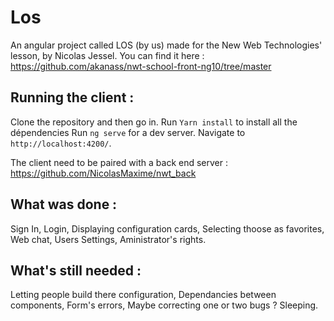# Los

An angular project called LOS (by us) made for the New Web Technologies' lesson, by Nicolas Jessel.
You can find it here : https://github.com/akanass/nwt-school-front-ng10/tree/master

## Running the client :
Clone the repository and then go in.
Run `Yarn install` to install all the dépendencies
Run `ng serve` for a dev server. Navigate to `http://localhost:4200/`.

The client need to be paired with a back end server : https://github.com/NicolasMaxime/nwt_back

## What was done :

Sign In,
Login,
Displaying configuration cards,
Selecting thoose as favorites,
Web chat,
Users Settings,
Aministrator's rights.

## What's still needed : 

Letting people build there configuration,
Dependancies between components,
Form's errors,
Maybe correcting one or two bugs ?
Sleeping.



